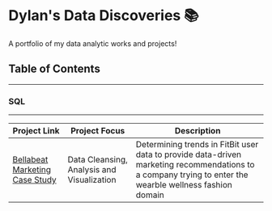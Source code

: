 # Dylan's Data Discoveries 📚

A portfolio of my data analytic works and projects!

## Table of Contents

---

### SQL 
---

| Project Link  | Project Focus| Description |
| --- | --- | --- |
| [Bellabeat Marketing Case Study](#-bellabeat-case-study-making-marketing-data-driven) | Data Cleansing, Analysis and Visualization | Determining trends in FitBit user data to provide data-driven marketing recommendations to a company trying to enter the wearble wellness fashion domain |
